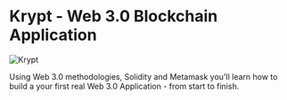 # Krypt - Web 3.0 Blockchain Application
![Krypt](https://i.ibb.co/DVF4tNW/image.png)


Using Web 3.0 methodologies, Solidity and Metamask you'll learn how to build a your first real Web 3.0 Application - from start to finish.


